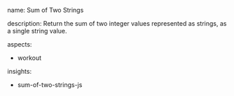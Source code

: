name: Sum of Two Strings

description: Return the sum of two integer values represented as strings, as a single string value.

aspects:
  - workout

insights:
  - sum-of-two-strings-js